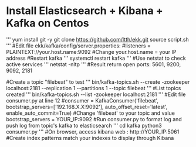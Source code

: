 # Install Elasticsearch + Kibana + Kafka on Centos 
'''
yum install git -y
git clone https://github.com/ltth/ekk.git
source script.sh
'''
#Edit file ekk/kafka/config/server.properties:
#listeners = PLAINTEXT://your.host.name:9092
#Change your.host.name = your IP address
#Restart kafka
'''
systemctl restart kafka
'''
#Use netstat to check active services 
'''
netstat -nltp
'''
#Result return open ports: 5601, 9200, 9092, 2181

#Create a topic "filebeat" to test
'''
bin/kafka-topics.sh --create -zookeeper localhost:2181 --replication 1 --partitions 1 --topic filebeat
'''
#List topics created
'''
bin/kafka-topics.sh --list -zookeeper localhost:2181
'''
#Edit file consumer.py at line 12
#consumer = KafkaConsumer('filebeat', bootstrap_servers=['192.168.X.X:9092'], auto_offset_reset='latest', enable_auto_commit=True)
#Change 'filebeat' to your topic and value bootstrap_servers = YOUR_IP:9092
#Run consumer.py to format log and push log from topic's kafka to elasticsearch
'''
cd kafka
python3 consumer.py
'''
#On browser, access kibana web : http://YOUR_IP:5061 
#Create index patterns match your indexes to display through Kibana



